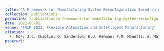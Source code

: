 ```yaml
---
title: "A Framework for Manufacturing System Reconfiguration Based on Artificial Intelligence and Digital Twin"
collection: publications
permalink: /publication/a-framework-for-manufacturing-system-reconfiguration-based-on-artificial-intelli
date: 2022-08-01
venue: "FAIM 2022: Flexible Automation and Intelligent Manufacturing"
citation: |
  F. Mo*; J.C. Chaplin; D. Sanderson; H.U. Rehman; F.M. Monetti; A. Maffei; S. Ratchev. "A Framework for Manufacturing System Reconfiguration Based on Artificial Intelligence and Digital Twin". FAIM 2022: Flexible Automation and Intelligent Manufacturing, 2022.
paperurl:
---
```

